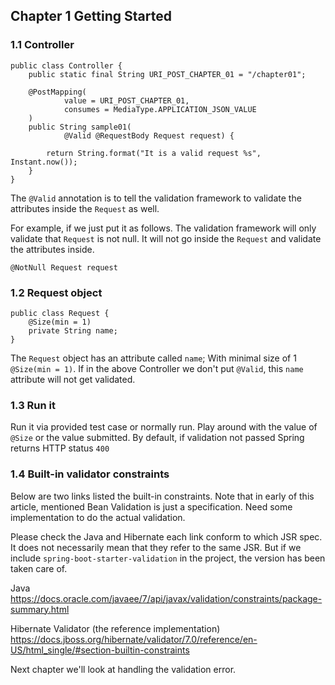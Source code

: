 ## Chapter 1 Getting Started
### 1.1 Controller
```
public class Controller {
    public static final String URI_POST_CHAPTER_01 = "/chapter01";

    @PostMapping(
            value = URI_POST_CHAPTER_01,
            consumes = MediaType.APPLICATION_JSON_VALUE
    )
    public String sample01(
            @Valid @RequestBody Request request) {

        return String.format("It is a valid request %s", Instant.now());
    }
}
```

The `@Valid` annotation is to tell the validation framework to validate the attributes inside the `Request` as well.  

For example, if we just put it as follows. The validation framework will only validate that `Request` is not null. It will not go inside the `Request` and validate the attributes inside.
```
@NotNull Request request
```

### 1.2 Request object

```
public class Request {
    @Size(min = 1)
    private String name;
}
```

The `Request` object has an attribute called `name`; With minimal size of 1 `@Size(min = 1)`.
If in the above Controller we don't put `@Valid`, this `name` attribute will not get validated.

### 1.3 Run it
Run it via provided test case or normally run. Play around with the value of `@Size` or the value submitted.
By default, if validation not passed Spring returns HTTP status `400`

### 1.4 Built-in validator constraints
Below are two links listed the built-in constraints.
Note that in early of this article, mentioned Bean Validation is just a specification. Need some implementation to do the actual validation.

Please check the Java and Hibernate each link conform to which JSR spec. It does not necessarily mean that they refer to the same JSR. But if we include `spring-boot-starter-validation` in the project, the version has been taken care of.

Java  
https://docs.oracle.com/javaee/7/api/javax/validation/constraints/package-summary.html

Hibernate Validator (the reference implementation)  
https://docs.jboss.org/hibernate/validator/7.0/reference/en-US/html_single/#section-builtin-constraints

Next chapter we'll look at handling the validation error.
